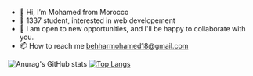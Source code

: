 - 👋 Hi, I’m Mohamed from Morocco
- 👀 1337 student, interested in web developement
- :muscle: I am open to new opportunities, and I'll be happy to collaborate with you.
- 📫 How to reach me behharmohamed18@gmail.com

![Anurag's GitHub stats](https://github-readme-stats.vercel.app/api?username=MohamedBehhar&theme=material-palenight&show_icons=true)
[![Top Langs](https://github-readme-stats.vercel.app/api/top-langs/?username=MohamedBehhar&layout=compact&theme=material-palenight&show_icons=true)](https://github.com/anuraghazra/github-readme-stats)
<!---
MohamedBehhar/MohamedBehhar is a ✨ special ✨ repository because its `README.md` (this file) appears on your GitHub profile.
You can click the Preview link to take a look at your changes.
--->
